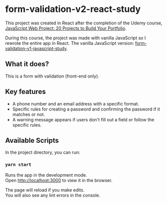 # form-validation-v2-react-study

This project was created in React after the completion of the Udemy course, [JavaScript Web Project: 20 Projects to Build Your Portfolio](https://www.udemy.com/course/javascript-web-projects-to-build-your-portfolio-resume/).

During this course, the project was made with vanilla JavaScript so I rewrote the entire app in React.
The vanilla JavaScript version: [form-validation-v1-javascript-study](https://github.com/Pyon18Pyon/form-validation-v1-javascript-study).

## What it does?

This is a form with validation (front-end only). 

## Key features

- A phone number and an email address with a specific format.
- Specific rules for creating a password and confirming the password if it matches or not.
- A warning message appears if users don't fill out a field or follow the specific rules. 

## Available Scripts

In the project directory, you can run:

### `yarn start`

Runs the app in the development mode.\
Open [http://localhost:3000](http://localhost:3000) to view it in the browser.

The page will reload if you make edits.\
You will also see any lint errors in the console.
